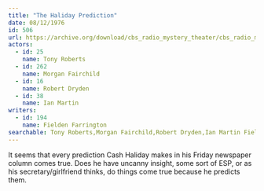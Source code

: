 ```yaml
---
title: "The Haliday Prediction"
date: 08/12/1976
id: 506
url: https://archive.org/download/cbs_radio_mystery_theater/cbs_radio_mystery_theater-0501-0550.zip/cbs_radio_mystery_theater-0501-0550%2Fcbsrmt_0506_the_haliday_prediction.mp3
actors:  
  - id: 25
    name: Tony Roberts  
  - id: 262
    name: Morgan Fairchild  
  - id: 16
    name: Robert Dryden  
  - id: 38
    name: Ian Martin
writers:  
  - id: 194
    name: Fielden Farrington
searchable: Tony Roberts,Morgan Fairchild,Robert Dryden,Ian Martin Fielden Farrington
---
```

It seems that every prediction Cash Haliday makes in his Friday newspaper column comes true. Does he have uncanny insight, some sort of ESP, or as his secretary/girlfriend thinks, do things come true because he predicts them.